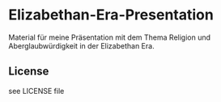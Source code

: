 # Elizabethan-Era-Presentation

Material für meine Präsentation mit dem Thema Religion und Aberglaubwürdigkeit in der Elizabethan Era.

## License

see LICENSE file